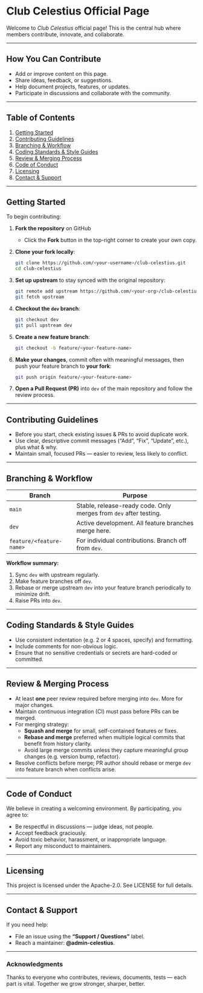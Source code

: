 # Club Celestius Official Page

Welcome to *Club Celestius* official page! This is the central hub where members contribute, innovate, and collaborate.

---

## How You Can Contribute

- Add or improve content on this page.
- Share ideas, feedback, or suggestions.
- Help document projects, features, or updates.
- Participate in discussions and collaborate with the community.

---

## Table of Contents

1. [Getting Started](#getting-started)  
2. [Contributing Guidelines](#contributing-guidelines)  
3. [Branching & Workflow](#branching--workflow)  
4. [Coding Standards & Style Guides](#coding-standards--style-guides)  
5. [Review & Merging Process](#review--merging-process)  
6. [Code of Conduct](#code-of-conduct)  
7. [Licensing](#licensing)  
8. [Contact & Support](#contact--support)  

---

## Getting Started

To begin contributing:

1. **Fork the repository** on GitHub
    - Click the **Fork** button in the top-right corner to create your own copy.
2. **Clone your fork locally**:
    
    ```bash
    git clone https://github.com/<your-username>/club-celestius.git
    cd club-celestius
    ```
    
3. **Set up upstream** to stay synced with the original repository:
    
    ```bash
    git remote add upstream https://github.com/<your-org>/club-celestius.git
    git fetch upstream
    ```
    
4. **Checkout the `dev` branch**:
    
    ```bash
    git checkout dev
    git pull upstream dev
    ```
    
5. **Create a new feature branch**:
    
    ```bash
    git checkout -b feature/<your-feature-name>
    ```
    
6. **Make your changes**, commit often with meaningful messages, then push your feature branch to **your fork**:
    
    ```bash
    git push origin feature/<your-feature-name>
    ```
    
7. **Open a Pull Request (PR)** into `dev` of the main repository and follow the review process.

---

## Contributing Guidelines

- Before you start, check existing issues & PRs to avoid duplicate work.
- Use clear, descriptive commit messages (“Add”, “Fix”, “Update”, etc.), plus what & why.
- Maintain small, focused PRs — easier to review, less likely to conflict.

---

## Branching & Workflow

| Branch | Purpose |
| --- | --- |
| `main` | Stable, release-ready code. Only merges from `dev` after testing. |
| `dev` | Active development. All feature branches merge here. |
| `feature/<feature-name>` | For individual contributions. Branch off from `dev`. |

**Workflow summary:**

1. Sync `dev` with upstream regularly.
2. Make feature branches off `dev`.
3. Rebase or merge upstream `dev` into your feature branch periodically to minimize drift.
4. Raise PRs into `dev`.

---

## Coding Standards & Style Guides

- Use consistent indentation (e.g. 2 or 4 spaces, specify) and formatting.
- Include comments for non-obvious logic.
- Ensure that no sensitive credentials or secrets are hard-coded or committed.

---

## Review & Merging Process

- At least **one** peer review required before merging into `dev`. More for major changes.
- Maintain continuous integration (CI) must pass before PRs can be merged.
- For merging strategy:
    - **Squash and merge** for small, self-contained features or fixes.
    - **Rebase and merge** preferred when multiple logical commits that benefit from history clarity.
    - Avoid large merge commits unless they capture meaningful group changes (e.g. version bump, refactor).
- Resolve conflicts before merge; PR author should rebase or merge `dev` into feature branch when conflicts arise.

---

## Code of Conduct

We believe in creating a welcoming environment. By participating, you agree to:

- Be respectful in discussions — judge ideas, not people.
- Accept feedback graciously.
- Avoid toxic behavior, harassment, or inappropriate language.
- Report any misconduct to maintainers.

---

## Licensing

This project is licensed under the Apache-2.0. See LICENSE for full details.

---

## Contact & Support

If you need help:

- File an issue using the **“Support / Questions”** label.
- Reach a maintainer: **@admin-celestius**.

---

### Acknowledgments

Thanks to everyone who contributes, reviews, documents, tests — each part is vital. Together we grow stronger, sharper, better.